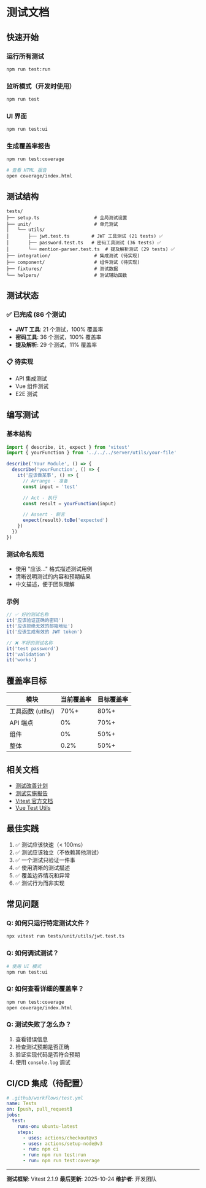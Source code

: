 # 测试文档

## 快速开始

### 运行所有测试
```bash
npm run test:run
```

### 监听模式（开发时使用）
```bash
npm run test
```

### UI 界面
```bash
npm run test:ui
```

### 生成覆盖率报告
```bash
npm run test:coverage

# 查看 HTML 报告
open coverage/index.html
```

## 测试结构

```
tests/
├── setup.ts                    # 全局测试设置
├── unit/                       # 单元测试
│   └── utils/
│       ├── jwt.test.ts        # JWT 工具测试 (21 tests) ✅
│       ├── password.test.ts   # 密码工具测试 (36 tests) ✅
│       └── mention-parser.test.ts  # 提及解析测试 (29 tests) ✅
├── integration/                # 集成测试 (待实现)
├── component/                  # 组件测试 (待实现)
├── fixtures/                   # 测试数据
└── helpers/                    # 测试辅助函数
```

## 测试状态

### ✅ 已完成 (86 个测试)

- **JWT 工具**: 21 个测试，100% 覆盖率
- **密码工具**: 36 个测试，100% 覆盖率
- **提及解析**: 29 个测试，11% 覆盖率

### 📋 待实现

- API 集成测试
- Vue 组件测试
- E2E 测试

## 编写测试

### 基本结构

```typescript
import { describe, it, expect } from 'vitest'
import { yourFunction } from '../../../server/utils/your-file'

describe('Your Module', () => {
  describe('yourFunction', () => {
    it('应该做某事', () => {
      // Arrange - 准备
      const input = 'test'

      // Act - 执行
      const result = yourFunction(input)

      // Assert - 断言
      expect(result).toBe('expected')
    })
  })
})
```

### 测试命名规范

- 使用 "应该..." 格式描述测试用例
- 清晰说明测试的内容和预期结果
- 中文描述，便于团队理解

### 示例

```typescript
// ✅ 好的测试名称
it('应该验证正确的密码')
it('应该拒绝无效的邮箱地址')
it('应该生成有效的 JWT token')

// ❌ 不好的测试名称
it('test password')
it('validation')
it('works')
```

## 覆盖率目标

| 模块 | 当前覆盖率 | 目标覆盖率 |
|------|----------|----------|
| 工具函数 (utils/) | 70%+ | 80%+ |
| API 端点 | 0% | 70%+ |
| 组件 | 0% | 50%+ |
| 整体 | 0.2% | 50%+ |

## 相关文档

- [测试改善计划](../docs/TESTING_IMPROVEMENT_PLAN.md)
- [测试实施报告](../docs/TESTING_IMPLEMENTATION_COMPLETE.md)
- [Vitest 官方文档](https://vitest.dev/)
- [Vue Test Utils](https://test-utils.vuejs.org/)

## 最佳实践

1. ✅ 测试应该快速（< 100ms）
2. ✅ 测试应该独立（不依赖其他测试）
3. ✅ 一个测试只验证一件事
4. ✅ 使用清晰的测试描述
5. ✅ 覆盖边界情况和异常
6. ✅ 测试行为而非实现

## 常见问题

### Q: 如何只运行特定测试文件？
```bash
npx vitest run tests/unit/utils/jwt.test.ts
```

### Q: 如何调试测试？
```bash
# 使用 UI 模式
npm run test:ui
```

### Q: 如何查看详细的覆盖率？
```bash
npm run test:coverage
open coverage/index.html
```

### Q: 测试失败了怎么办？
1. 查看错误信息
2. 检查测试预期是否正确
3. 验证实现代码是否符合预期
4. 使用 `console.log` 调试

## CI/CD 集成（待配置）

```yaml
# .github/workflows/test.yml
name: Tests
on: [push, pull_request]
jobs:
  test:
    runs-on: ubuntu-latest
    steps:
      - uses: actions/checkout@v3
      - uses: actions/setup-node@v3
      - run: npm ci
      - run: npm run test:run
      - run: npm run test:coverage
```

---

**测试框架**: Vitest 2.1.9
**最后更新**: 2025-10-24
**维护者**: 开发团队
